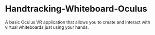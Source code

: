 # Handtracking-Whiteboard-Oculus
A basic Oculus VR application that allows you to create and interact with virtual whiteboards just using your hands.
